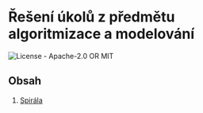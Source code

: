 # Řešení úkolů z předmětu algoritmizace a modelování

![License - Apache-2.0 OR MIT](https://img.shields.io/badge/License-Apache--2.0_OR_MIT-blue)

## Obsah

1. [Spirála](001-spiral)
